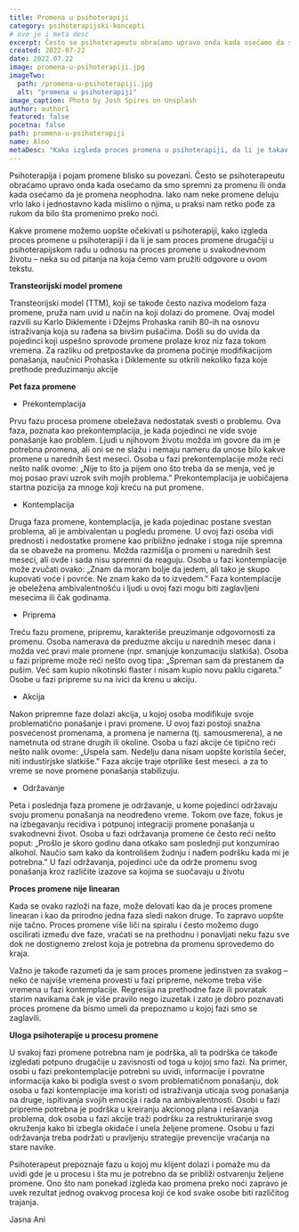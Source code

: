 ```yaml
---
title: Promena u psihoterapiji
category: psihoterapijski-koncepti
# ovo je i meta desc
excerpt: Često se psihoterapeutu obraćamo upravo onda kada osećamo da smo spremni za promenu ili onda kada osećamo da je promena neophodna.
created: 2022-07-22
date: 2022.07.22
image: promena-u-psihoterapiji.jpg
imageTwo:
  path: /promena-u-psihoterapiji.jpg
  alt: "promena u psihoterapiji"
image_caption: Photo by Josh Spires on Unsplash
author: author1
featured: false
pocetna: false
path: promena-u-psihoterapiji
name: Aloo
metaDesc: "Kako izgleda proces promena u psihoterapiji, da li je takav proces različit od promene u svakodnevnom životu i koje su faze u procesu promene?"
---
```



Psihoterapija i pojam promene blisko su povezani. Često se psihoterapeutu obraćamo upravo onda kada osećamo da smo spremni za promenu ili onda kada osećamo da je promena neophodna. Iako nam neke promene deluju vrlo lako i jednostavno kada mislimo o njima, u praksi nam retko pođe za rukom da bilo šta promenimo preko noći.

Kakve promene možemo uopšte očekivati u psihoterapiji, kako izgleda proces promene u psihoterapiji i da li je sam proces promene drugačiji u psihoterapijskom radu u odnosu na proces promene u svakodnevnom životu – neka su od pitanja na koja ćemo vam pružiti odgovore u ovom tekstu. 



**Transteorijski model promene**

Transteorijski model (TTM), koji se takođe često naziva modelom faza promene, pruža nam uvid u način na koji dolazi do promene. Ovaj model razvili su Karlo Diklemente i Džejms Prohaska ranih 80-ih na osnovu istraživanja koja su rađena sa bivšim pušačima. Došli su do uvida da pojedinci koji uspešno sprovode promene prolaze kroz niz faza tokom vremena. Za razliku od pretpostavke da promena počinje modifikacijom ponašanja, naučnici Prohaska i Diklemente su otkrili nekoliko faza koje prethode preduzimanju akcije

**Pet faza promene**

- Prekontemplacija

Prvu fazu procesa promene obeležava nedostatak svesti o problemu. Ova faza, poznata kao prekontemplacija, je kada pojedinci ne vide svoje ponašanje kao problem. Ljudi u njihovom životu možda im govore da im je potrebna promena, ali oni se ne slažu i nemaju nameru da unose bilo kakve promene u narednih šest meseci. Osoba u fazi prekontemplacije može reći nešto nalik ovome: „Nije to što ja pijem ono što treba da se menja, već je moj posao pravi uzrok svih mojih problema.” Prekontemplacija je uobičajena startna pozicija za mnoge koji kreću na put promene.

- Kontemplacija 

Druga faza promene, kontemplacija, je kada pojedinac postane svestan problema, ali je ambivalentan u pogledu promene. U ovoj fazi osoba vidi prednosti i nedostatke promene kao približno jednake i stoga nije spremna da se obaveže na promenu. Možda razmišlja o promeni u narednih šest meseci, ali ovde i sada nisu spremni da reaguju. Osoba u fazi kontemplacije može zvučati ovako: „Znam da moram bolje da jedem, ali tako je skupo kupovati voće i povrće. Ne znam kako da to izvedem." Faza kontemplacije je obeležena ambivalentnošću i ljudi u ovoj fazi mogu biti zaglavljeni mesecima ili čak godinama.

- Priprema

Treću fazu promene, pripremu, karakteriše preuzimanje odgovornosti za promenu. Osoba namerava da preduzme akciju u narednih mesec dana i možda već pravi male promene (npr. smanjuje konzumaciju slatkiša). Osoba u fazi pripreme može reći nešto ovog tipa: „Spreman sam da prestanem da pušim. Već sam kupio nikotinski flaster i nisam kupio novu paklu cigareta." Osobe u fazi pripreme su na ivici da krenu u akciju.

- Akcija 

Nakon pripremne faze dolazi akcija, u kojoj osoba modifikuje svoje problematično ponašanje i pravi promene. U ovoj fazi postoji snažna posvećenost promenama, a promena je namerna (tj. samousmerena), a ne nametnuta od strane drugih ili okoline. Osoba u fazi akcije će tipično reći nešto nalik ovome: „Uspela sam. Nedelju dana nisam uopšte koristila šećer, niti industirjske slatkiše." Faza akcije traje otprilike šest meseci. a za to vreme se nove promene ponašanja stabilizuju.

- Održavanje 

Peta i poslednja faza promene je održavanje, u kome pojedinci održavaju svoju promenu ponašanja na neodređeno vreme. Tokom ove faze, fokus je na izbegavanju recidiva i potpunoj integraciji promene ponašanja u svakodnevni život. Osoba u fazi održavanja promene će često reći nešto poput: „Prošlo je skoro godinu dana otkako sam poslednji put konzumirao alkohol. Naučio sam kako da kontrolišem žudnju i nađem podršku kada mi je potrebna." U fazi održavanja, pojedinci uče da održe promenu svog ponašanja kroz različite izazove sa kojima se suočavaju u životu

**Proces promene nije linearan**

Kada se ovako razloži na faze, može delovati kao da je proces promene linearan i kao da prirodno jedna faza sledi nakon druge. To zapravo uopšte nije tačno. Proces promene više liči na spiralu i često možemo dugo oscilirati između dve faze, vraćati se na prethodnu i ponavljati neku fazu sve dok ne dostignemo zrelost koja je potrebna da promenu sprovedemo do kraja. 

Važno je takođe razumeti da je sam proces promene jedinstven za svakog – neko će najviše vremena provesti u fazi pripreme, nekome treba više vremena u fazi kontemplacije. Regresija na prethodne faze ili povratak starim navikama čak je više pravilo nego izuzetak i zato je dobro poznavati proces promene da bismo umeli da prepoznamo u kojoj fazi smo se zaglavili. 

**Uloga psihoterapije u procesu promene**

U svakoj fazi promene potrebna nam je podrška, ali ta podrška će takođe izgledati potpuno drugačije u zavisnosti od toga u kojoj smo fazi. Na primer, osobi u fazi prekontemplacije potrebni su uvidi, informacije i povratne informacija kako bi podigla svest o svom problematičnom ponašanju, dok osoba u fazi kontemplacije ima koristi od istraživanja uticaja svog ponašanja na druge, ispitivanja svojih emocija i rada na ambivalentnosti. Osobi u fazi pripreme potrebna je podrška u kreiranju akcionog plana i rešavanja problema, dok osoba u fazi akcije traži podršku za restrukturiranje svog okruženja kako bi izbegla okidače i unela željene promene. Osobu u fazi održavanja treba podržati u pravljenju strategije prevencije vraćanja na stare navike. 

Psihoterapeut prepoznaje fazu u kojoj mu klijent dolazi i pomaže mu da uvidi gde je u procesu i šta mu je potrebno da se približi ostvarenju željene promene. Ono što nam ponekad izgleda kao promena preko noći zapravo je uvek rezultat jednog ovakvog procesa koji će kod svake osobe biti različitog trajanja.

Jasna Ani